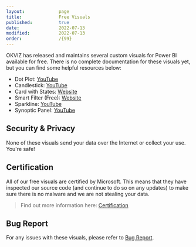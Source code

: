 ```yaml
---
layout:             page
title:              Free Visuals
published:          true
date:               2022-07-13
modified:           2022-07-13
order:              /{99}
---
```


OKVIZ has released and maintains several custom visuals for Power BI available for free. There is no complete documentation for these visuals yet, but you can find some helpful resources below:

- Dot Plot: [YouTube](https://www.youtube.com/watch?v=By16pX9KT40)
- Candlestick: [YouTube](https://www.youtube.com/watch?v=nT_18gyRxPo)
- Card with States: [Website](https://okviz.com/card-with-states/) 
- Smart Filter (Free): [Website](https://okviz.com/smart-filter/) 
- Sparkline: [YouTube](https://www.youtube.com/watch?v=0m3Vnvso9tY)
- Synoptic Panel: [YouTube](https://www.youtube.com/watch?v=MYwNVCyZug0)

## Security & Privacy

None of these visuals send your data over the Internet or collect your use. You're safe!
## Certification

All of our free visuals are certified by Microsoft. This means that they have inspected our source code (and continue to do so on any updates) to make sure there is no malware and we are not stealing your data.  

> Find out more information here: [Certification](../features/certification.md)

## Bug Report

For any issues with these visuals, please refer to [Bug Report](../issues/bugs.md).